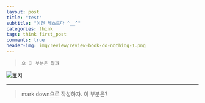 ```yaml
---  
layout: post  
title: "test"  
subtitle: "이건 테스트다 ^__^"  
categories: think 
tags: think first_post  
comments: true  
header-img: img/review/review-book-do-nothing-1.png
---  
```

  
> `오 이 부분은 뭘까`  

![표지](https://theorydb.github.io/assets/img/review/review-book-do-nothing-1.png)  

---

> mark down으로 작성하자.
이 부분은?


